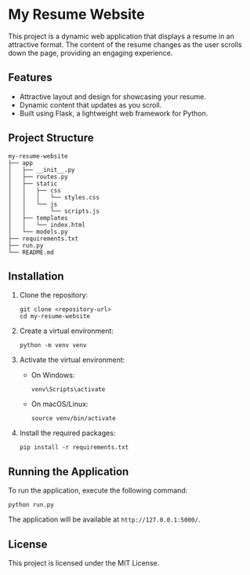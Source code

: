 # My Resume Website

This project is a dynamic web application that displays a resume in an attractive format. The content of the resume changes as the user scrolls down the page, providing an engaging experience.

## Features

- Attractive layout and design for showcasing your resume.
- Dynamic content that updates as you scroll.
- Built using Flask, a lightweight web framework for Python.

## Project Structure

```
my-resume-website
├── app
│   ├── __init__.py
│   ├── routes.py
│   ├── static
│   │   ├── css
│   │   │   └── styles.css
│   │   └── js
│   │       └── scripts.js
│   ├── templates
│   │   └── index.html
│   └── models.py
├── requirements.txt
├── run.py
└── README.md
```

## Installation

1. Clone the repository:
   ```
   git clone <repository-url>
   cd my-resume-website
   ```

2. Create a virtual environment:
   ```
   python -m venv venv
   ```

3. Activate the virtual environment:
   - On Windows:
     ```
     venv\Scripts\activate
     ```
   - On macOS/Linux:
     ```
     source venv/bin/activate
     ```

4. Install the required packages:
   ```
   pip install -r requirements.txt
   ```

## Running the Application

To run the application, execute the following command:
```
python run.py
```

The application will be available at `http://127.0.0.1:5000/`.

## License

This project is licensed under the MIT License.